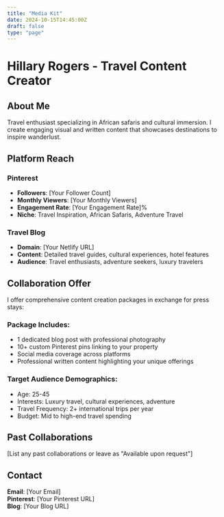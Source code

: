 ```yaml
---
title: "Media Kit"
date: 2024-10-15T14:45:00Z
draft: false
type: "page"
---
```


# Hillary Rogers - Travel Content Creator

## About Me

Travel enthusiast specializing in African safaris and cultural immersion. I create engaging visual and written content that showcases destinations to inspire wanderlust.

## Platform Reach

### Pinterest

- **Followers**: [Your Follower Count]
- **Monthly Viewers**: [Your Monthly Viewers]
- **Engagement Rate**: [Your Engagement Rate]%
- **Niche**: Travel Inspiration, African Safaris, Adventure Travel

### Travel Blog

- **Domain**: [Your Netlify URL]
- **Content**: Detailed travel guides, cultural experiences, hotel features
- **Audience**: Travel enthusiasts, adventure seekers, luxury travelers

## Collaboration Offer

I offer comprehensive content creation packages in exchange for press stays:

### Package Includes:

- 1 dedicated blog post with professional photography
- 10+ custom Pinterest pins linking to your property
- Social media coverage across platforms
- Professional written content highlighting your unique offerings

### Target Audience Demographics:

- Age: 25-45
- Interests: Luxury travel, cultural experiences, adventure
- Travel Frequency: 2+ international trips per year
- Budget: Mid to high-end travel spending

## Past Collaborations

[List any past collaborations or leave as "Available upon request"]

## Contact

**Email**: [Your Email]  
**Pinterest**: [Your Pinterest URL]  
**Blog**: [Your Blog URL]
